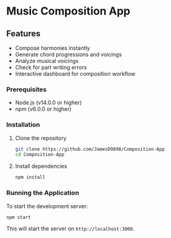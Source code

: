# Music Composition App

## Features

- Compose harmonies instantly
- Generate chord progressions and voicings
- Analyze musical voicings
- Check for part writing errors
- Interactive dashboard for composition workflow

### Prerequisites

- Node.js (v14.0.0 or higher)
- npm (v6.0.0 or higher)

### Installation

1. Clone the repository

   ```bash
   git clone https://github.com/JamesD9898/Composition-App
   cd Composition-App
   ```

2. Install dependencies
   ```bash
   npm install
   ```

### Running the Application

To start the development server:

```bash
npm start
```

This will start the server on `http://localhost:3000`.
